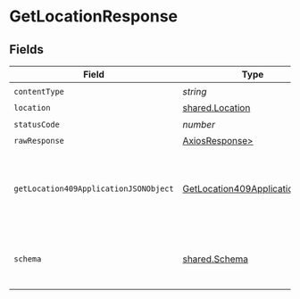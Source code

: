 # GetLocationResponse


## Fields

| Field                                                                                     | Type                                                                                      | Required                                                                                  | Description                                                                               |
| ----------------------------------------------------------------------------------------- | ----------------------------------------------------------------------------------------- | ----------------------------------------------------------------------------------------- | ----------------------------------------------------------------------------------------- |
| `contentType`                                                                             | *string*                                                                                  | :heavy_check_mark:                                                                        | N/A                                                                                       |
| `location`                                                                                | [shared.Location](../../models/shared/location.md)                                        | :heavy_minus_sign:                                                                        | OK                                                                                        |
| `statusCode`                                                                              | *number*                                                                                  | :heavy_check_mark:                                                                        | N/A                                                                                       |
| `rawResponse`                                                                             | [AxiosResponse>](https://axios-http.com/docs/res_schema)                                  | :heavy_minus_sign:                                                                        | N/A                                                                                       |
| `getLocation409ApplicationJSONObject`                                                     | [GetLocation409ApplicationJSON](../../models/operations/getlocation409applicationjson.md) | :heavy_minus_sign:                                                                        | The data type's dataset has not been requested or is still syncing.                       |
| `schema`                                                                                  | [shared.Schema](../../models/shared/schema.md)                                            | :heavy_minus_sign:                                                                        | Your API request was not properly authorized.                                             |